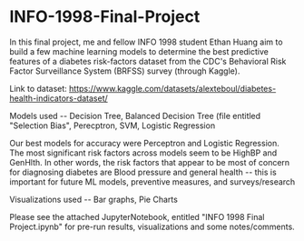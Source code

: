 # INFO-1998-Final-Project
In this final project, me and fellow INFO 1998 student Ethan Huang aim to build a few machine learning models to determine the best predictive features of a diabetes risk-factors dataset from the CDC's Behavioral Risk Factor Surveillance System (BRFSS) survey (through Kaggle).

Link to dataset: https://www.kaggle.com/datasets/alexteboul/diabetes-health-indicators-dataset/ 

Models used -- Decision Tree, Balanced Decision Tree (file entitled "Selection Bias", Perecptron, SVM, Logistic Regression

Our best models for accuracy were Perceptron and Logistic Regression. The most significant risk factors across models seem to be HighBP and GenHlth. In other words, the risk factors that appear to be most of concern for diagnosing diabetes are Blood pressure and general health -- this is important for future ML models, preventive measures, and surveys/research

Visualizations used -- Bar graphs, Pie Charts

Please see the attached JupyterNotebook, entitled "INFO 1998 Final Project.ipynb" for pre-run results, visualizations and some notes/comments.
